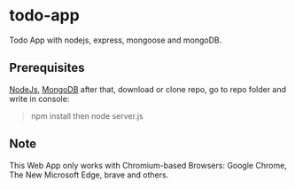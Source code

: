 # todo-app
Todo App with nodejs, express, mongoose and mongoDB.

## Prerequisites
[NodeJs](https://nodejs.org/download/), [MongoDB](https://www.mongodb.com/download-center/community)
after that, download or clone repo, go to repo folder and write in console:
> npm install
then 
> node server.js

## Note
This Web App only works with Chromium-based Browsers: Google Chrome, The New Microsoft Edge, brave and others.